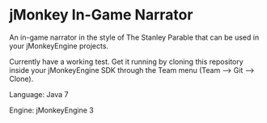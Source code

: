jMonkey In-Game Narrator
==============

An in-game narrator in the style of The Stanley Parable that can be used in your jMonkeyEngine projects.

Currently have a working test. 
Get it running by cloning this repository inside your jMonkeyEngine SDK through the Team menu (Team --> Git --> Clone).

Language: Java 7

Engine: jMonkeyEngine 3
